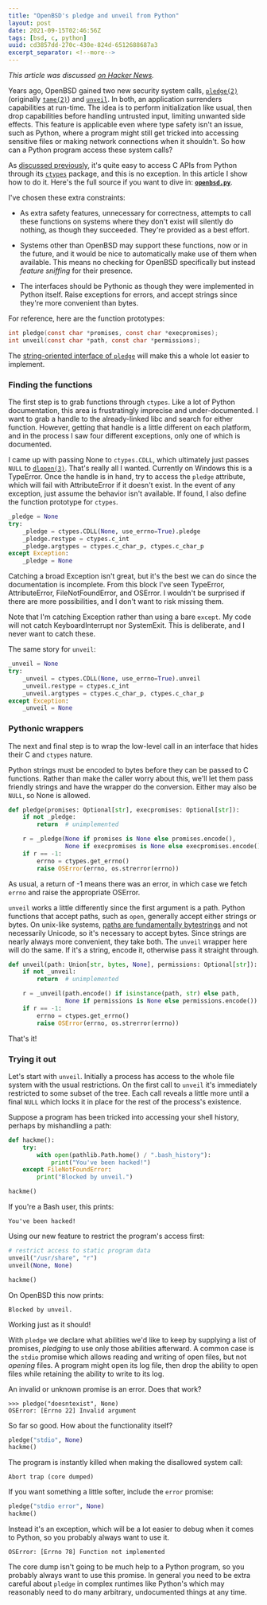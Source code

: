 ```yaml
---
title: "OpenBSD's pledge and unveil from Python"
layout: post
date: 2021-09-15T02:46:56Z
tags: [bsd, c, python]
uuid: cd3857dd-270c-430e-824d-6512688687a3
excerpt_separator: <!--more-->
---
```


*This article was discussed [on Hacker News][hn].*

Years ago, OpenBSD gained two new security system calls, [`pledge(2)`][p]
(originally [`tame(2)`][t]) and [`unveil`][u]. In both, an application
surrenders capabilities at run-time. The idea is to perform initialization
like usual, then drop capabilities before handling untrusted input,
limiting unwanted side effects. This feature is applicable even where type
safety isn't an issue, such as Python, where a program might still get
tricked into accessing sensitive files or making network connections when
it shouldn't. So how can a Python program access these system calls?

As [discussed previously][dll], it's quite easy to access C APIs from
Python through its [`ctypes`][ctypes] package, and this is no exception.
In this article I show how to do it. Here's the full source if you want to
dive in: [**`openbsd.py`**][src].

<!--more-->

I've chosen these extra constraints:

* As extra safety features, unnecessary for correctness, attempts to call
  these functions on systems where they don't exist will silently do
  nothing, as though they succeeded. They're provided as a best effort.

* Systems other than OpenBSD may support these functions, now or in the
  future, and it would be nice to automatically make use of them when
  available. This means no checking for OpenBSD specifically but instead
  *feature sniffing* for their presence.

* The interfaces should be Pythonic as though they were implemented in
  Python itself. Raise exceptions for errors, and accept strings since
  they're more convenient than bytes.

For reference, here are the function prototypes:

```c
int pledge(const char *promises, const char *execpromises);
int unveil(const char *path, const char *permissions);
```

The [string-oriented interface of `pledge`][str] will make this a whole
lot easier to implement.

### Finding the functions

The first step is to grab functions through `ctypes`. Like a lot of Python
documentation, this area is frustratingly imprecise and under-documented.
I want to grab a handle to the already-linked libc and search for either
function. However, getting that handle is a little different on each
platform, and in the process I saw four different exceptions, only one of
which is documented.

I came up with passing None to `ctypes.CDLL`, which ultimately just passes
`NULL` to [`dlopen(3)`][dlopen]. That's really all I wanted. Currently on
Windows this is a TypeError. Once the handle is in hand, try to access the
`pledge` attribute, which will fail with AttributeError if it doesn't
exist. In the event of any exception, just assume the behavior isn't
available. If found, I also define the function prototype for `ctypes`.

```py
_pledge = None
try:
    _pledge = ctypes.CDLL(None, use_errno=True).pledge
    _pledge.restype = ctypes.c_int
    _pledge.argtypes = ctypes.c_char_p, ctypes.c_char_p
except Exception:
    _pledge = None
```

Catching a broad Exception isn't great, but it's the best we can do since
the documentation is incomplete. From this block I've seen TypeError,
AttributeError, FileNotFoundError, and OSError. I wouldn't be surprised if
there are more possibilities, and I don't want to risk missing them.

Note that I'm catching Exception rather than using a bare `except`. My
code will not catch KeyboardInterrupt nor SystemExit. This is deliberate,
and I never want to catch these.

The same story for `unveil`:

```py
_unveil = None
try:
    _unveil = ctypes.CDLL(None, use_errno=True).unveil
    _unveil.restype = ctypes.c_int
    _unveil.argtypes = ctypes.c_char_p, ctypes.c_char_p
except Exception:
    _unveil = None
```

### Pythonic wrappers

The next and final step is to wrap the low-level call in an interface that
hides their C and `ctypes` nature.

Python strings must be encoded to bytes before they can be passed to C
functions. Rather than make the caller worry about this, we'll let them
pass friendly strings and have the wrapper do the conversion. Either may
also be `NULL`, so None is allowed.

```py
def pledge(promises: Optional[str], execpromises: Optional[str]):
    if not _pledge:
        return  # unimplemented

    r = _pledge(None if promises is None else promises.encode(),
                None if execpromises is None else execpromises.encode())
    if r == -1:
        errno = ctypes.get_errno()
        raise OSError(errno, os.strerror(errno))
```

As usual, a return of -1 means there was an error, in which case we fetch
`errno` and raise the appropriate OSError.

`unveil` works a little differently since the first argument is a path.
Python functions that accept paths, such as `open`, generally accept
either strings or bytes. On unix-like systems, [paths are fundamentally
bytestrings][wtf] and not necessarily Unicode, so it's necessary to accept
bytes. Since strings are nearly always more convenient, they take both.
The `unveil` wrapper here will do the same. If it's a string, encode it,
otherwise pass it straight through.

```py
def unveil(path: Union[str, bytes, None], permissions: Optional[str]):
    if not _unveil:
        return  # unimplemented

    r = _unveil(path.encode() if isinstance(path, str) else path,
                None if permissions is None else permissions.encode())
    if r == -1:
        errno = ctypes.get_errno()
        raise OSError(errno, os.strerror(errno))
```

That's it!

### Trying it out

Let's start with `unveil`. Initially a process has access to the whole
file system with the usual restrictions. On the first call to `unveil`
it's immediately restricted to some subset of the tree. Each call reveals
a little more until a final `NULL` which locks it in place for the rest of
the process's existence.

Suppose a program has been tricked into accessing your shell history,
perhaps by mishandling a path:

```py
def hackme():
    try:
        with open(pathlib.Path.home() / ".bash_history"):
            print("You've been hacked!")
    except FileNotFoundError:
        print("Blocked by unveil.")

hackme()
```

If you're a Bash user, this prints:

    You've been hacked!

Using our new feature to restrict the program's access first:

```py
# restrict access to static program data
unveil("/usr/share", "r")
unveil(None, None)

hackme()
```

On OpenBSD this now prints:

    Blocked by unveil.

Working just as it should!

With `pledge` we declare what abilities we'd like to keep by supplying a
list of promises, *pledging* to use only those abilities afterward. A
common case is the `stdio` promise which allows reading and writing of
open files, but not *opening* files. A program might open its log file,
then drop the ability to open files while retaining the ability to write
to its log.

An invalid or unknown promise is an error. Does that work?

    >>> pledge("doesntexist", None)
    OSError: [Errno 22] Invalid argument

So far so good. How about the functionality itself?

```py
pledge("stdio", None)
hackme()
```

The program is instantly killed when making the disallowed system call:

    Abort trap (core dumped)

If you want something a little softer, include the `error` promise:

```py
pledge("stdio error", None)
hackme()
```

Instead it's an exception, which will be a lot easier to debug when it
comes to Python, so you probably always want to use it.

    OSError: [Errno 78] Function not implemented

The core dump isn't going to be much help to a Python program, so you
probably always want to use this promise. In general you need to be extra
careful about `pledge` in complex runtimes like Python's which may
reasonably need to do many arbitrary, undocumented things at any time.


[ctypes]: https://docs.python.org/3/library/ctypes.html
[dll]: /blog/2021/06/29/
[dlopen]: https://man.openbsd.org/dlopen.3
[hn]: https://news.ycombinator.com/item?id=28535255
[p]: https://man.openbsd.org/pledge.2
[src]: https://github.com/skeeto/scratch/tree/master/misc/openbsd.py
[str]: https://flak.tedunangst.com/post/string-interfaces
[t]: https://www.openbsd.org/papers/tame-fsec2015/mgp00001.html
[u]: https://man.openbsd.org/unveil.2
[wtf]: https://simonsapin.github.io/wtf-8/

